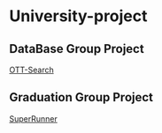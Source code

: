 # University-project
## DataBase Group Project
[OTT-Search](https://github.com/FJU-TeamA06/OTT_Search)
## Graduation Group Project
[SuperRunner](https://github.com/FJU-TeamA06/SuperRunner)
